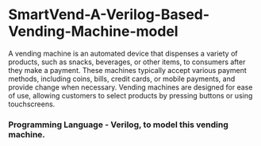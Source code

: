 # SmartVend-A-Verilog-Based-Vending-Machine-model
A vending machine is an automated device that dispenses a variety of products, such as snacks,  beverages, or other items, to consumers after they make a payment. These machines typically accept  various payment methods, including coins, bills, credit cards, or mobile payments, and provide  change when necessary. Vending machines are designed for ease of use, allowing customers to select  products by pressing buttons or using touchscreens. 


### Programming Language - Verilog, to model this vending machine. 
